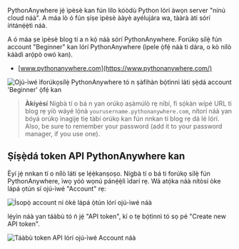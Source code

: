 PythonAnywhere jẹ́ ìpèsè kan fún lílo kóòdù Python lórí àwọn server "nínú cloud náà". A máa lò ó fún ṣíṣe ìpèsè ààyè ayélujára wa, tààrà àti sórí íńtánẹ́ẹ̀tì náà.

A ó máa ṣe ìpèsè blog tí a n kọ́ náà sórí PythonAnywhere. Forúkọ sílẹ̀ fún account "Beginner" kan lórí PythonAnywhere (ìpele ọ̀fẹ́ náà ti dára, o kò nílò káàdì arọ́pò owó kan).

* [www.pythonanywhere.com](https://www.pythonanywhere.com/)

![Ojú-ìwé ìforúkọsílẹ̀ PythonAnywhere tó n ṣàfihàn bọ́tìnnì láti ṣẹ̀dá account 'Beginner' ọ̀fẹ́ kan](../deploy/images/pythonanywhere_beginner_account_button.png)

> **Àkíyèsí** Nígbà tí o bá n yan orúkọ aṣàmúlò rẹ níbí, fi sọ́kàn wípé URL ti blog rẹ yíò wáyé lọ́nà `yourusername.pythonanywhere.com`, nítorí náà yan bóyá orúkọ ìnagijẹ tìẹ tàbí orúkọ kan fún nnkan tí blog rẹ dá lé lórí. Also, be sure to remember your password (add it to your password manager, if you use one).

## Ṣíṣẹ̀dá token API PythonAnywhere kan

Èyí jẹ́ nnkan tí o nílò láti ṣe lẹ́ẹ̀kanṣoṣo. Nígbà tí o bá ti forúkọ sílẹ̀ fún PythonAnywhere, ìwọ yóò wọnú pánẹ́ẹ̀lì ìdarí rẹ. Wá atọ́ka náà nítòsí òke lápá ọtún sí ojú-ìwé "Account" rẹ:

![Ìsopọ̀ account ní òkè lápá ọ̀tún lórí ojú-ìwé náà](../deploy/images/pythonanywhere_account.png)

lẹ́yìn náà yan táàbù tó ń jẹ́ "API token", kí o tẹ bọ́tìnnì tó sọ pé "Create new API token".

![Táàbù token API lórí ojú-ìwé Account náà](../deploy/images/pythonanywhere_create_api_token.png)
